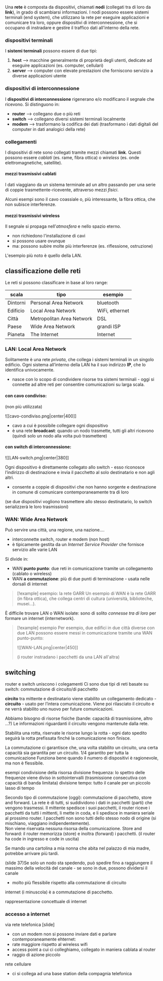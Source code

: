 Una **rete** è composta da dispositivi, chiamati **nodi** (collegati tra di loro da **link**), in grado di scambiarsi informazioni. I nodi possono essere sistemi terminali (end system), che utilizzano la rete per eseguire applicazioni e comunicare tra loro, oppure dispositivi di interconnessione, che si occupano di instradare e gestire il traffico dati all'interno della rete.

### dispositivi terminali
I **sistemi terminali** possono essere di due tipi:
1) **host** --> macchine generalmente di proprietà degli utenti, dedicate ad eseguire applicazioni (es. computer, cellulari)
2) **server** --> computer con elevate prestazioni che forniscono servizio a diverse applicazioni utente
### dispositivi di interconnessione
I **dispositivi di interconnessione** rigenerano e/o modificano il segnale che ricevono.
Si distinguono in:
- **router** --> collegano due o più reti
- **switch** --> collegano diversi sistemi terminali localmente
- **modem** --> trasformano la codifica dei dati (trasformano i dati digitali del computer in dati analogici della rete)
### collegamenti
I dispositivi di rete sono collegati tramite mezzi chiamati **link**. 
Questi possono essere *cablati* (es. rame, fibra ottica) o *wireless* (es. onde elettromagnetiche, satellite).
#### mezzi trasmissivi cablati
I dati viaggiano da un sistema terminale ad un altro passando per una serie di coppie trasmettente-ricevente, attraverso mezzi *fisici*.

Alcuni esempi sono il cavo coassiale o, più interessante, la fibra ottica, che non subisce interferenze.
#### mezzi trasmissivi wireless
Il segnale si propaga nell’*atmosfera* e nello spazio eterno.
- non richiedono l'installazione di cavi
- si possono usare ovunque
- ma: possono subire molte più interferenze (es. riflessione, ostruzione)

L'esempio più noto è quello della LAN.
## classificazione delle reti
Le reti si possono classificare in base al loro range:

| scala    | tipo                      | esempio        |
| -------- | ------------------------- | -------------- |
| Dintorni | Personal Area Network     | bluetooth      |
| Edificio | Local Area Network        | WiFi, ethernet |
| Città    | Metropolitan Area Network | DSL            |
| Paese    | Wide Area Network         | grandi ISP     |
| Pianeta  | The Internet              | Internet       |

### LAN: Local Area Network
Solitamente è una rete *privata*, che collega i sistemi terminali in un singolo edificio.
Ogni sistema all’interno della LAN ha il suo indirizzo **IP**, che lo identifica univocamente.

- nasce con lo scopo di condividere risorse tra sistemi terminali - oggi si connette ad altre reti per consentire comunicazioni su larga scala.

#### con cavo condiviso: 
(non più utilizzata)

![[cavo-condiviso.png|center|400]]

- cavo a cui è possibile collegare ogni dispositivo
- è una rete **broadcast**: quando un nodo trasmette, tutti gli altri ricevono (quindi solo un nodo alla volta può trasmettere)

#### con switch di interconnessione:
![[LAN-switch.png|center|380]]

Ogni dispositivo è direttamente collegato allo switch - esso riconosce l’indirizzo di destinazione e invia il pacchetto al solo destinatario e non agli altri.
- consente a coppie di dispositivi che non hanno sorgente e destinazione in comune di comunicare contemporaneamente tra di loro

(se due dispositivi vogliono trasmettere allo stesso destinatario, lo switch serializzerà le loro trasmissioni)
### WAN: Wide Area Network
Può servire una città, una regione, una nazione…. 
- interconnette switch, router e modem (non host)
- è tipicamente gestita da un *Internet Service Provider* che fornisce servizio alle varie LAN

Si divide in:
- WAN **punto punto**: due reti in comunicazione tramite un collegamento (cablato o wireless)
- WAN **a commutazione**: più di due punti di terminazione - usata nelle dorsali di internet

>[!example] esempio: la rete GARR
>Un esempio di WAN è la rete GARR (in fibra ottica), che collega centri di cultura (università, biblioteche, musei...).

È difficile trovare LAN o WAN isolate: sono di solito *connesse tra di loro* per formare un internet (internetwork).

>[!example] esempio 
>Per esempio, due edifici in due città diverse con due LAN possono essere messi in comunicazione tramite una WAN punto-punto:
>
>![[WAN-LAN.png|center|450]]
>
>(i router instradano i pacchetti da una LAN all'altra)

## switching
router e switch uniscono i colegamenti
Ci sono due tipi di reti basate su switch:
commutazione di circuito/di pacchetto

**circito** tra mittente e destinatario viene stabilito un collegamento dedicato - **circuito** - usato per l’intera comunicazione. Viene poi rilasciato il circuito e ne verrà stabilito uno nuovo per future comunicazioni.

Abbiamo bisogno di risorse fisiche (bande: capacità di trasmissione, altro …?)
Le informazioni riguardanti il circuito vengono mantenute dalla rete. 


Stabilita una rotta, riservate le risorse lungo la rotta - ogni dato spedito seguirà la rotta prefissata finché la comunicazione non finisce.

La commutazione ci garantisce che, una volta stabilito un circuito, una certa capacità sia garantita per un circuito.
1/4 garantito per tutta la comunicazione
Funziona bene quando il numero di dispositivi è ragionevole, ma non è flessibile.

esempi condivisione della risorsa
divisione frequenza: lo spettro delle frequenze viene diviso in sottointervalli (trasmissione consecutiva con capacità di banda limitata)
divisione tempo: tutto il canale per un piccolo lasso di tempo 

Secondo tipo di commutazione (oggi): commutazione di pacchetto, store and forward.
La rete è di tutti, si suddividono i dati in pacchetti (parti) che vengono trasmessi.
Il mittente spedisce i suoi pacchetti, il router riceve i pacchetti da tutti i mittenti, li mette in coda, e li spedisce in maniera seriale al prossimo router.
I pacchetti non sono tutti dello stesso nodo di origine (si mischiano, viaggiano indipendentemente).                 
Non viene riservata nessuna risorsa della comunicazione.
Store and forward: il router memorizza (store) e inoltra (forward) i pacchetti.
(il router ha code in ingresso e code in uscita)

Se mando una cartolina a mia nonna che abita nel palazzo di mia madre, potrebbe arrivare più tardi.

(slide 37)Se solo un nodo sta spedendo, può spedire fino a raggiungere il massimo della velocità del canale - se sono in due, possono dividersi il canale
- molto più flessibile rispetto alla commutazione di circuito

internet (i minuscola) è a commutazione di pacchetto.

rappresentazione concettuale di internet

### accesso a internet

via rete telefonica [slide]
- con un modem non si possono inviare dati e parlare contemporaneamente
ehternet: 
- rate maggiore rispetto al wireless
wifi
- access point a cui ci colleghiamo, collegato in maniera cablata al router
- raggio di azione piccolo

rete cellulare 
- ci si collega ad una base station della compagnia telefonica